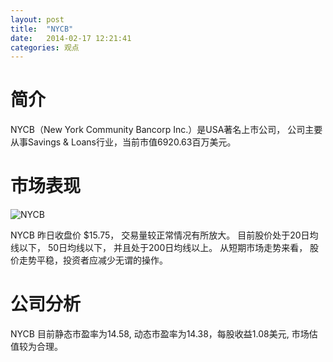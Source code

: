 ```yaml
---
layout: post
title:  "NYCB"
date:   2014-02-17 12:21:41
categories: 观点
---
```


# 简介
NYCB（New York Community Bancorp Inc.）是USA著名上市公司，
公司主要从事Savings & Loans行业，当前市值6920.63百万美元。

# 市场表现

![NYCB](http://finviz.com/chart.ashx?t=NYCB&ty=c&ta=1&p=d&s=l)

NYCB 昨日收盘价 $15.75，
交易量较正常情况有所放大。
目前股价处于20日均线以下，
50日均线以下，
并且处于200日均线以上。
从短期市场走势来看，
股价走势平稳，投资者应减少无谓的操作。

# 公司分析
NYCB 目前静态市盈率为14.58, 动态市盈率为14.38，每股收益1.08美元,
市场估值较为合理。
